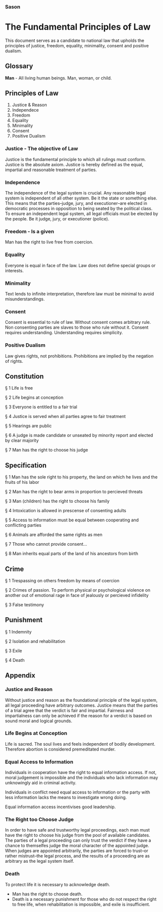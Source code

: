 ### Sason
# The Fundamental Principles of Law
This document serves as a candidate to national law that upholds the principles of justice, freedom, equality, minimality, consent and positive dualism.

## Glossary
**Man** - All living human beings. Man, woman, or child.

## Principles of Law
1. Justice & Reason
2. Independece
3. Freedom
4. Equality
6. Minimality
7. Consent
8. Positive Dualism

### Justice - The objective of Law
Justice is the fundamental principle to which all rulings must conform. Justice is the absolute axiom. Justice is hereby defined as the equal, impartial and reasonable treatment of parties.

### Independence
The independence of the legal system is crucial. Any reasonable legal system is independent of all other system. Be it the state or something else. This means that the parties–judge, jury, and executioner–are elected in democratic processes in opposition to being seated by the political class. To ensure an independent legal system, all legal officials must be elected by the people. Be it judge, jury, or executioner (police).

### Freedom - Is a given
Man has the right to live free from coercion.

### Equality
Everyone is equal in face of the law. Law does not define special groups or interests. 

### Minimality
Text lends to infinite interpretation, therefore law must be minimal to avoid misunderstandings.

### Consent
Consent is essential to rule of law. Without consent comes arbitrary rule. Non consenting parties are slaves to those who rule without it. Consent requires understanding. Understanding requires simplicity.

### Positive Dualism
Law gives rights, not prohibitions. Prohibitions are implied by the negation of rights. 

## Constitution
§ 1
Life is free

§ 2 
Life begins at conception

§ 3
Everyone is entitled to a fair trial

§ 4
Justice is served when all parties agree to fair treatment

§ 5
Hearings are public

§ 6
A judge is made candidate or unseated by minority report and elected by clear majority

§ 7
Man has the right to choose his judge

## Specification
§ 1
Man has the sole right to his property, the land on which he lives and the fruits of his labor

§ 2
Man has the right to bear arms in proportion to percieved threats

§ 3
Man (children) has the right to choose his family

§ 4
Intoxication is allowed in prescense of consenting adults

§ 5
Access to information must be equal between cooperating and conflicting parties

§ 6
Animals are afforded the same rights as men

§ 7
Those who cannot provide consent...

§ 8
Man inherits equal parts of the land of his ancestors from birth

## Crime
§ 1 Trespassing on others freedom by means of coercion

§ 2 Crimes of passion. To perform physical or psychological violence on another out of emotional rage in face of jealously or percieved infidelity

§ 3 False testimony

## Punishment
§ 1 Indemnity

§ 2 Isolation and rehabilitation

§ 3 Exile

§ 4 Death

## Appendix

### Justice and Reason
Without justice and reason as the foundational principle of the legal system, all legal proceeding have arbitrary outcomes. Justice means that the parties of a trial agree that the verdict is fair and impartial. Fairness and impartialness can only be achieved if the reason for a verdict is based on sound moral and logical grounds. 

### Life Begins at Conception
Life is sacred. The soul lives and feels independent of bodily development. Therefore abortion is considered premeditated murder.

### Equal Access to Information
Individuals in cooperation have the right to equal information access. If not, moral judgement is impossible and the individuals who lack information may unknowingly aid in criminal activity. 

Individuals in conflict need equal access to information or the party with less information lacks the means to investigate wrong doing.

Equal information access incentivises good leadership.


### The Right too Choose Judge
In order to have safe and trustworthy legal proceedings, each man must have the right to choose his judge from the pool of available candidates. The parties of a legal proceeding can only trust the verdict if they have a chance to themselfes judge the moral character of the appointed judge. When judges are appointed arbitrarily, the parties are forced to trust–or rather mistrust–the legal process, and the results of a proceeding are as arbitrary as the legal system itself. 

### Death
To protect life it is necessary to acknowledge death. 
* Man has the right to choose death.
* Death is a necessary punishment for those who do not respect the right to free life, when rehabilitation is impossible, and exile is insufficient. 


